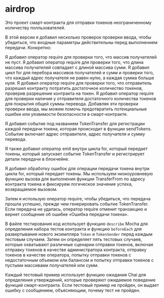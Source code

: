 # airdrop
 
Это проект смарт-контракта для отправки токенов неограниченному количеству полльзователей.

В этой версии я добавил несколько проверок проверки ввода, чтобы убедиться, что входные параметры действительны перед выполнением передачи. Конкретно:

Я добавил оператор require для проверки того, что массив получателей не пуст.
Я добавил оператор require для проверки того, что длина массива получателей совпадает с длиной массива сумм.
Я добавил цикл for для перебора массивов получателей и сумм и проверки того, что каждый адрес получателя не равен нулю, а каждая сумма больше нуля.
Я добавил оператор require для проверки того, что отправитель разрешил контракту потратить достаточное количество токенов, проверив разрешение контракта на токен.
Я добавил оператор require для проверки наличия у отправителя достаточного количества токенов для покрытия общей суммы перевода.
Добавляя эти проверки проверки ввода, мы можем помочь предотвратить потенциальные ошибки или уязвимости безопасности в смарт-контракте.

Я добавил событие под названием TokenTransfer для регистрации каждой передачи токена, которая происходит в функции sendTokens. Событие включает адрес отправителя, адрес получателя и сумму перевода.

Я также добавил оператор emit внутри цикла for, который передает токены, который запускает событие TokenTransfer и регистрирует детали передачи в блокчейне.

Я добавил обработку ошибок для операции передачи токена внутри цикла for, который передает токены. Мы используем низкоуровневую функцию вызова для выполнения функции TransferFrom по адресу контракта токена и фиксируем логическое значение успеха, возвращаемое вызовом.

Затем я использую оператор require, чтобы убедиться, что передача прошла успешно, прежде чем генерировать событие TokenTransfer. Если передача не удалась, оператор require отменит транзакцию и вернет сообщение об ошибке «Ошибка передачи токена».

В файле тестирования код использует функцию `describe` Mocha для определения набора тестов контракта и функцию `beforeEach` для развертывания нового экземпляра `Token` и `TokenSender` перед каждым тестовым случаем. Затем он определяет пять тестовых случаев, которые охватывают различные сценарии отправки токенов, включая отправку токенов в качестве администратора контракта, отправку токенов в качестве оператора, попытку отправки токенов с недостаточным объемом или балансом и попытку отправки токенов с пустыми массивами получателей или сумм.

Каждый тестовый пример использует функцию ожидания Chai для определения утверждений, которые проверяют ожидаемое поведение функций смарт-контракта. Если тестовый пример не пройден, он выдает ошибку с сообщением, объясняющим, почему тест не пройден.
